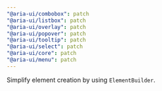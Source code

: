 ```yaml
---
"@aria-ui/combobox": patch
"@aria-ui/listbox": patch
"@aria-ui/overlay": patch
"@aria-ui/popover": patch
"@aria-ui/tooltip": patch
"@aria-ui/select": patch
"@aria-ui/core": patch
"@aria-ui/menu": patch
---
```


Simplify element creation by using `ElementBuilder`.
